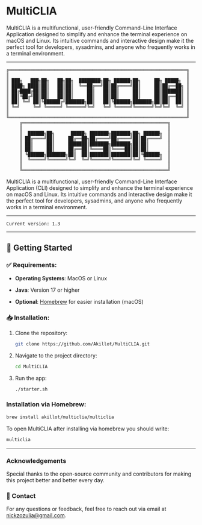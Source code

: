 # MultiCLIA

MultiCLIA is a multifunctional, user-friendly Command-Line Interface Application designed to simplify and enhance the terminal experience on macOS and Linux. Its intuitive commands and interactive design make it the perfect tool for developers, sysadmins, and anyone who frequently works in a terminal environment.

---

```
╔══════════════════════════════════════════════════════════════════╗
║                                                                  ║
║ ███╗   ███╗██╗   ██╗██╗  ████████╗██╗ ██████╗██╗     ██╗ █████╗  ║
║ ████╗ ████║██║   ██║██║  ╚══██╔══╝██║██╔════╝██║     ██║██╔══██╗ ║
║ ██╔████╔██║██║   ██║██║     ██║   ██║██║     ██║     ██║███████║ ║
║ ██║╚██╔╝██║██║   ██║██║     ██║   ██║██║     ██║     ██║██╔══██║ ║
║ ██║ ╚═╝ ██║╚██████╔╝███████╗██║   ██║╚██████╗███████╗██║██║  ██║ ║
║ ╚═╝     ╚═╝ ╚═════╝ ╚══════╝╚═╝   ╚═╝ ╚═════╝╚══════╝╚═╝╚═╝  ╚═╝ ║
║                                                                  ║
╚══════════════════════════════════════════════════════════════════╝
     ╔══════════════════════════════════════════════════════╗
     ║                                                      ║
     ║  ██████╗██╗      █████╗ ███████╗███████╗██╗ ██████╗  ║
     ║ ██╔════╝██║     ██╔══██╗██╔════╝██╔════╝██║██╔════╝  ║
     ║ ██║     ██║     ███████║███████╗███████╗██║██║       ║
     ║ ██║     ██║     ██╔══██║╚════██║╚════██║██║██║       ║
     ║ ╚██████╗███████╗██║  ██║███████║███████║██║╚██████╗  ║
     ║  ╚═════╝╚══════╝╚═╝  ╚═╝╚══════╝╚══════╝╚═╝ ╚═════╝  ║
     ║                                                      ║
     ╚══════════════════════════════════════════════════════╝
```

MultiCLIA is a multifunctional, user-friendly Command-Line Interface Application (CLI) designed to simplify and enhance the terminal experience on macOS and Linux. Its intuitive commands and interactive design make it the perfect tool for developers, sysadmins, and anyone who frequently works in a terminal environment.

---

`Current version: 1.3`

---

## 🚀 Getting Started

### ✅ Requirements:
- **Operating Systems**: MacOS or Linux

- **Java**: Version 17 or higher

- **Optional**: [Homebrew](https://brew.sh/) for easier installation (macOS)

### 📥 Installation:
1. Clone the repository:
   ```bash
   git clone https://github.com/Akillot/MultiCLIA.git
   ```
2. Navigate to the project directory:
   ```bash
   cd MultiCLIA
   ```
3. Run the app:
   ```bash
   ./starter.sh
   ```
###  Installation via Homebrew:
   ```bash
   brew install akillot/multiclia/multiclia
   ```
   
To open MultiCLIA after installing via homebrew you should write:

```bash
multiclia
```
---

### Acknowledgements

Special thanks to the open-source community and contributors for making this project better and better every day.

### 📧 Contact

For any questions or feedback, feel free to reach out via email at nickzozulia@gmail.com. 
